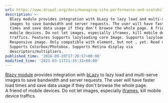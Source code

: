 ```yaml
---
url: https://www.drupal.org/docs/managing-site-performance-and-scalability/blazy
description: >-
  Blazy module provides integration with bLazy to lazy load and multi-serve
  images to save bandwidth and server requests. The user will have faster load
  times and save data usage if they don't browse the whole page. A friend of
  mobile devices. Do not let images, especially iframes, kill mobile device
  traffics. Features Supports lazyloading core Image. Supports lazyloading core
  Responsive image. Only compatible with element, but not , yet. Read more.
  Supports Colorbox/Photobox. Supports Retina display via
  descriptors/multipliers.
published_time: '2016-09-20T17:28:57+00:00'
modified_time: '2021-03-11T21:35:31+00:00'
---
```

[Blazy module](https://www.drupal.org/project/blazy) provides integration with [bLazy](https://github.com/dinbror/blazy) to lazy load and multi-serve images to save bandwidth and server requests. The user will have faster load times and save data usage if they don't browse the whole page.  
A friend of mobile devices. Do not let images, especially [iframes](http://www.stevesouders.com/blog/2009/06/03/using-iframes-sparingly/), kill mobile device traffics.